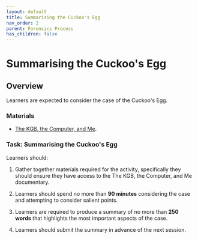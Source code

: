 ```yaml
---
layout: default
title: Summarising the Cuckoo's Egg
nav_order: 2
parent: Forensics Process
has_children: false
---
```


# Summarising the Cuckoo's Egg

## Overview
Learners are expected to consider the case of the Cuckoo's Egg.

### Materials
* [The KGB, the Computer, and Me](https://www.youtube.com/watch?v=PGv5BqNL164).


### Task: Summarising the Cuckoo's Egg
Learners should:

1. Gather together materials required for the activity, specifically they should ensure they have access to the The KGB, the Computer, and Me documentary.

2. Learners should spend no more than **90 minutes** considering the case and attempting to consider salient points.

3. Learners are required to produce a summary of no more than **250 words** that highlights the most important aspects of the case.

4. Learners should submit the summary in advance of the next session.
